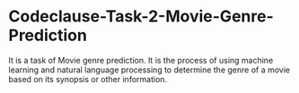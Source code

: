 # Codeclause-Task-2-Movie-Genre-Prediction
It is a task of Movie genre prediction. It is the process of using machine learning and natural language processing to determine the genre of a movie based on its synopsis or other information.
